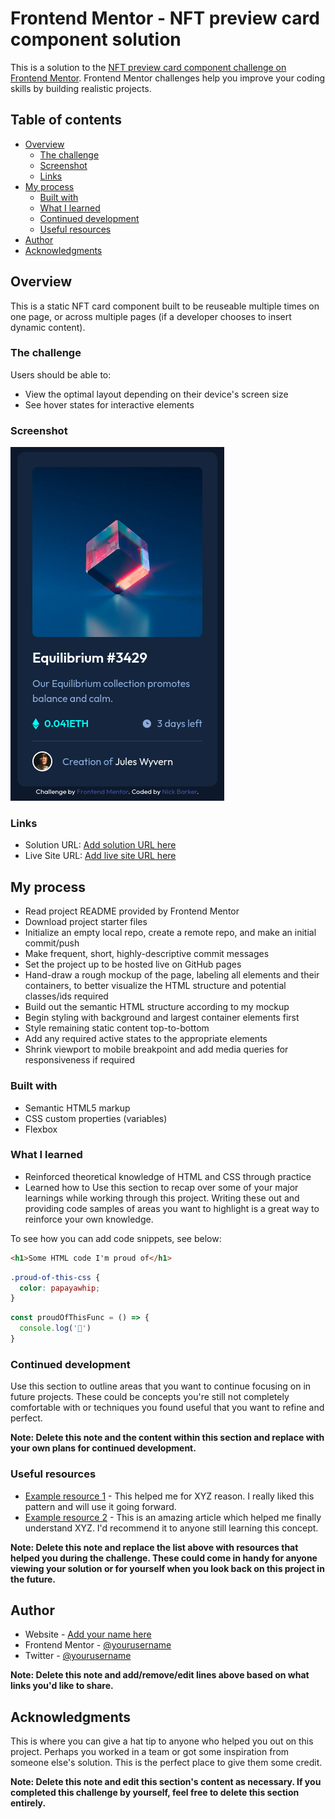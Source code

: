 # Frontend Mentor - NFT preview card component solution

This is a solution to the [NFT preview card component challenge on Frontend Mentor](https://www.frontendmentor.io/challenges/nft-preview-card-component-SbdUL_w0U). Frontend Mentor challenges help you improve your coding skills by building realistic projects. 

## Table of contents

- [Overview](#overview)
  - [The challenge](#the-challenge)
  - [Screenshot](#screenshot)
  - [Links](#links)
- [My process](#my-process)
  - [Built with](#built-with)
  - [What I learned](#what-i-learned)
  - [Continued development](#continued-development)
  - [Useful resources](#useful-resources)
- [Author](#author)
- [Acknowledgments](#acknowledgments)


## Overview
This is a static NFT card component built to be reuseable multiple times on one page, or across multiple pages (if a developer chooses to insert dynamic content).


### The challenge
Users should be able to:

- View the optimal layout depending on their device's screen size
- See hover states for interactive elements


### Screenshot
![](./images/screenshot.png)


### Links
- Solution URL: [Add solution URL here](https://www.github.com/rocketdog89/nft-card-component)
- Live Site URL: [Add live site URL here](https://rocketdog89.github.io/nft-card-component)

## My process
- Read project README provided by Frontend Mentor
- Download project starter files
- Initialize an empty local repo, create a remote repo, and make an initial commit/push
- Make frequent, short, highly-descriptive commit messages
- Set the project up to be hosted live on GitHub pages
- Hand-draw a rough mockup of the page, labeling all elements and their containers, to better visualize the HTML structure and potential classes/ids required
- Build out the semantic HTML structure according to my mockup
- Begin styling with background and largest container elements first
- Style remaining static content top-to-bottom
- Add any required active states to the appropriate elements
- Shrink viewport to mobile breakpoint and add media queries for responsiveness if required


### Built with
- Semantic HTML5 markup
- CSS custom properties (variables)
- Flexbox


### What I learned
- Reinforced theoretical knowledge of HTML and CSS through practice
- Learned how to 
Use this section to recap over some of your major learnings while working through this project. Writing these out and providing code samples of areas you want to highlight is a great way to reinforce your own knowledge.

To see how you can add code snippets, see below:

```html
<h1>Some HTML code I'm proud of</h1>
```
```css
.proud-of-this-css {
  color: papayawhip;
}
```
```js
const proudOfThisFunc = () => {
  console.log('🎉')
}
```

### Continued development

Use this section to outline areas that you want to continue focusing on in future projects. These could be concepts you're still not completely comfortable with or techniques you found useful that you want to refine and perfect.

**Note: Delete this note and the content within this section and replace with your own plans for continued development.**

### Useful resources

- [Example resource 1](https://www.example.com) - This helped me for XYZ reason. I really liked this pattern and will use it going forward.
- [Example resource 2](https://www.example.com) - This is an amazing article which helped me finally understand XYZ. I'd recommend it to anyone still learning this concept.

**Note: Delete this note and replace the list above with resources that helped you during the challenge. These could come in handy for anyone viewing your solution or for yourself when you look back on this project in the future.**

## Author

- Website - [Add your name here](https://www.your-site.com)
- Frontend Mentor - [@yourusername](https://www.frontendmentor.io/profile/yourusername)
- Twitter - [@yourusername](https://www.twitter.com/yourusername)

**Note: Delete this note and add/remove/edit lines above based on what links you'd like to share.**

## Acknowledgments

This is where you can give a hat tip to anyone who helped you out on this project. Perhaps you worked in a team or got some inspiration from someone else's solution. This is the perfect place to give them some credit.

**Note: Delete this note and edit this section's content as necessary. If you completed this challenge by yourself, feel free to delete this section entirely.**
